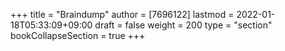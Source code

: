 +++
title = "Braindump"
author = [7696122]
lastmod = 2022-01-18T05:33:09+09:00
draft = false
weight = 200
type = "section"
bookCollapseSection = true
+++
